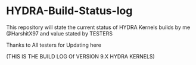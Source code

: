# HYDRA-Build-Status-log

This repository will state the current status of HYDRA Kernels builds by me @HarshitX97 and 
value stated by TESTERS 

Thanks to All testers for Updating here 


(THIS IS THE BUILD LOG Of VERSION 9.X HYDRA KERNELS)
